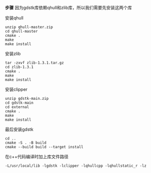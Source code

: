 **步骤**
因为gdstk库依赖qhull和zlib库，所以我们需要先安装这两个库

安装qhull

```
unzip qhull-master.zip
cd qhull-master
cmake .
make
make install
```

安装zlib
```
tar -zxvf zlib-1.3.1.tar.gz
cd zlib-1.3.1
cmake .
make
make install
```
安装clipper
```
unzip gdstk-main.zip
cd gdstk-main
cd external
cmake .
make
make install
```
最后安装gdstk
```
cd ..
cmake -S . -B build
cmake --build build --target install
```

在c++代码编译时加上库文件路径

`-L/usr/local/lib -lgdstk -lclipper -lqhullcpp -lqhullstatic_r -lz`
